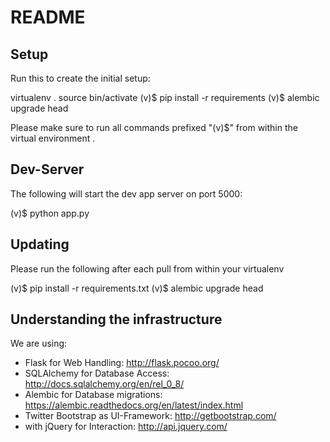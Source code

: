 
# README

## Setup

Run this to create the initial setup:

 virtualenv .
 source bin/activate
 (v)$ pip install -r requirements
 (v)$ alembic upgrade head

Please make sure to run all commands prefixed "(v)$" from within the virtual environment .

## Dev-Server

The following will start the dev app server on port 5000:

 (v)$ python app.py


## Updating

Please run the following after each pull from within your virtualenv

  (v)$ pip install -r requirements.txt
  (v)$ alembic upgrade head


## Understanding the infrastructure

We are using:
 * Flask for Web Handling: http://flask.pocoo.org/
 * SQLAlchemy for Database Access: http://docs.sqlalchemy.org/en/rel_0_8/
 * Alembic for Database migrations: https://alembic.readthedocs.org/en/latest/index.html
 * Twitter Bootstrap as UI-Framework: http://getbootstrap.com/
 * with jQuery for Interaction: http://api.jquery.com/